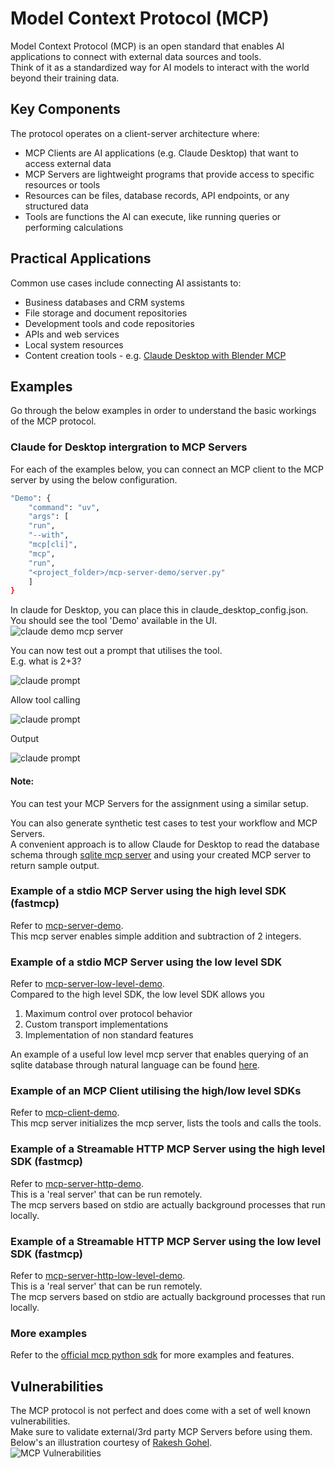 # Model Context Protocol (MCP)

Model Context Protocol (MCP) is an open standard that enables AI applications to connect with external data sources and tools.  
Think of it as a standardized way for AI models to interact with the world beyond their training data.

## Key Components

The protocol operates on a client-server architecture where:

* MCP Clients are AI applications (e.g. Claude Desktop) that want to access external data
* MCP Servers are lightweight programs that provide access to specific resources or tools
* Resources can be files, database records, API endpoints, or any structured data
* Tools are functions the AI can execute, like running queries or performing calculations

## Practical Applications

Common use cases include connecting AI assistants to:

* Business databases and CRM systems
* File storage and document repositories
* Development tools and code repositories
* APIs and web services
* Local system resources
* Content creation tools - e.g. [Claude Desktop with Blender MCP](https://www.youtube.com/watch?v=DqgKuLYUv00)

## Examples

Go through the below examples in order to understand the basic workings of the MCP protocol.  

### Claude for Desktop intergration to MCP Servers

For each of the examples below, you can connect an MCP client to the MCP server by using the below configuration.

```bash
"Demo": {
    "command": "uv",
    "args": [
    "run",
    "--with",
    "mcp[cli]",
    "mcp",
    "run",
    "<project_folder>/mcp-server-demo/server.py"
    ]
}
```

In claude for Desktop, you can place this in claude_desktop_config.json.  
You should see the tool 'Demo' available in the UI.
![claude demo mcp server](./images/claude-mcp-server.png)

You can now test out a prompt that utilises the tool.  
E.g. what is 2+3?

![claude prompt](./images/claude-prompt.png)

Allow tool calling

![claude prompt](./images/claude-trust-tool.png)

Output

![claude prompt](./images/claude-output.png)

#### Note:

You can test your MCP Servers for the assignment using a similar setup.

You can also generate synthetic test cases to test your workflow and MCP Servers.  
A convenient approach is to allow Claude for Desktop to read the database schema through [sqlite mcp server](https://github.com/modelcontextprotocol/servers-archived/blob/main/src/sqlite) and using your created MCP server to return sample output.

### Example of a stdio MCP Server using the high level SDK (fastmcp)

Refer to [mcp-server-demo](./mcp-server-demo/server.py).  
This mcp server enables simple addition and subtraction of 2 integers.  

### Example of a stdio MCP Server using the low level SDK

Refer to [mcp-server-low-level-demo](./mcp-server-demo/server_low_level.py).  
Compared to the high level SDK, the low level SDK allows you
1) Maximum control over protocol behavior
2) Custom transport implementations
3) Implementation of non standard features  

An example of a useful low level mcp server that enables querying of an sqlite database through natural language can be found [here](https://github.com/modelcontextprotocol/servers-archived/blob/main/src/sqlite).  

### Example of an MCP Client utilising the high/low level SDKs

Refer to [mcp-client-demo](./mcp-client-demo/client.py).  
This mcp server initializes the mcp server, lists the tools and calls the tools.  

### Example of a Streamable HTTP MCP Server using the high level SDK (fastmcp)

Refer to [mcp-server-http-demo](./mcp-server-demo/server_http.py).  
This is a 'real server' that can be run remotely.  
The mcp servers based on stdio are actually background processes that run locally.

### Example of a Streamable HTTP MCP Server using the low level SDK (fastmcp)

Refer to [mcp-server-http-low-level-demo](./mcp-server-demo/server_http_low_level.py).  
This is a 'real server' that can be run remotely.  
The mcp servers based on stdio are actually background processes that run locally.

### More examples

Refer to the [official mcp python sdk](https://github.com/modelcontextprotocol/python-sdk/tree/main) for more examples and features.

## Vulnerabilities

The MCP protocol is not perfect and does come with a set of well known vulnerabilities.  
Make sure to validate external/3rd party MCP Servers before using them.  
Below's an illustration courtesy of [Rakesh Gohel](https://www.linkedin.com/in/rakeshgohel01).  
![MCP Vulnerabilities](./images/mcp-vulnerabilities.gif)